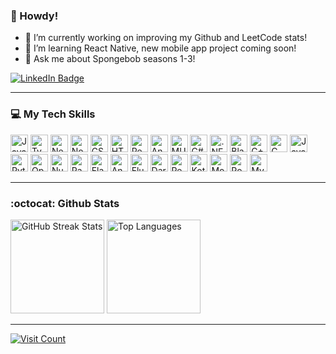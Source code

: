 ### 👋 Howdy!

<!--
**RimaBouhal/RimaBouhal** is a ✨ _special_ ✨ repository because its `README.md` (this file) appears on your GitHub profile.

Here are some ideas to get you started:

- 🔭 I’m currently working on ...
- 🌱 I’m currently learning ...
- 👯 I’m looking to collaborate on ...
- 🤔 I’m looking for help with ...
- 💬 Ask me about ...
- 📫 How to reach me: ...
- 😄 Pronouns: ...
- ⚡ Fun fact: ...
-->

- 🔭 I’m currently working on improving my Github and LeetCode stats!
- 🌱 I’m learning React Native, new mobile app project coming soon!
- 💬 Ask me about Spongebob seasons 1-3!

<a href="https://linkedin.com/in/rimabouhal">
  <img src="https://img.shields.io/badge/LinkedIn-blue?style=for-the-badge&logo=linkedin&logoColor=white" alt="LinkedIn Badge"/>
</a>

-----
### 💻 My Tech Skills

<p>
  <img src="https://img.shields.io/badge/javascript-%23323330.svg?style=for-the-badge&logo=javascript&logoColor=%23F7DF1E" alt="JavaScript" height="28">
  <img src="https://img.shields.io/badge/typescript-%23007ACC.svg?style=for-the-badge&logo=typescript&logoColor=white" alt="TypeScript" height="28">
  <img src="https://img.shields.io/badge/nestjs-%23E0234E.svg?style=for-the-badge&logo=nestjs&logoColor=white" alt="NestJS" height="28">
  <img src="https://img.shields.io/badge/node.js-6DA55F?style=for-the-badge&logo=node.js&logoColor=white" alt="NodeJS" height="28">
  <img src="https://img.shields.io/badge/css3-%231572B6.svg?style=for-the-badge&logo=css3&logoColor=white" alt="CSS3" height="28">
  <img src="https://img.shields.io/badge/html5-%23E34F26.svg?style=for-the-badge&logo=html5&logoColor=white" alt="HTML5" height="28">
  <img src="https://img.shields.io/badge/react-%2320232a.svg?style=for-the-badge&logo=react&logoColor=%2361DAFB" alt="React" height="28">
  <img src="https://img.shields.io/badge/angular-%23DD0031.svg?style=for-the-badge&logo=angular&logoColor=white" alt="Angular" height="28">
  <img src="https://img.shields.io/badge/MUI-%230081CB.svg?style=for-the-badge&logo=mui&logoColor=white" alt="MUI" height="28">
  <img src="https://img.shields.io/badge/c%23-%23239120.svg?style=for-the-badge&logo=c-sharp&logoColor=white" alt="C#" height="28">
  <img src="https://img.shields.io/badge/.NET-5C2D91?style=for-the-badge&logo=.net&logoColor=white" alt=".NET" height="28">
  <img src="https://img.shields.io/badge/blazor-%235C2D91.svg?style=for-the-badge&logo=blazor&logoColor=white" alt="Blazor" height="28">
  <img src="https://img.shields.io/badge/c++-%2300599C.svg?style=for-the-badge&logo=c%2B%2B&logoColor=white" alt="C++" height="28">
  <img src="https://img.shields.io/badge/c-%2300599C.svg?style=for-the-badge&logo=c&logoColor=white" alt="C" height="28">
  <img src="https://img.shields.io/badge/java-%23ED8B00.svg?style=for-the-badge&logo=java&logoColor=white" alt="Java" height="28">
  <img src="https://img.shields.io/badge/python-3670A0?style=for-the-badge&logo=python&logoColor=ffdd54" alt="Python" height="28">
  <img src="https://img.shields.io/badge/opencv-%23white.svg?style=for-the-badge&logo=opencv&logoColor=white" alt="OpenCV" height="28">
  <img src="https://img.shields.io/badge/numpy-%23013243.svg?style=for-the-badge&logo=numpy&logoColor=white" alt="NumPy" height="28">
  <img src="https://img.shields.io/badge/pandas-%23150458.svg?style=for-the-badge&logo=pandas&logoColor=white" alt="Pandas" height="28">
  <img src="https://img.shields.io/badge/flask-%23000.svg?style=for-the-badge&logo=flask&logoColor=white" alt="Flask" height="28">
  <img src="https://img.shields.io/badge/Android-3DDC84?style=for-the-badge&logo=android&logoColor=white" alt="Android" height="28">
  <img src="https://img.shields.io/badge/Flutter-%2302569B.svg?style=for-the-badge&logo=Flutter&logoColor=white" alt="Flutter" height="28">
  <img src="https://img.shields.io/badge/dart-%230175C2.svg?style=for-the-badge&logo=dart&logoColor=white" alt="Dart" height="28">
  <img src="https://img.shields.io/badge/react_native-%2320232a.svg?style=for-the-badge&logo=react&logoColor=%2361DAFB" alt="React Native" height="28">
  <img src="https://img.shields.io/badge/kotlin-%230095D5.svg?style=for-the-badge&logo=kotlin&logoColor=white" alt="Kotlin" height="28">
  <img src="https://img.shields.io/badge/MongoDB-%234ea94b.svg?style=for-the-badge&logo=mongodb&logoColor=white" alt="MongoDB" height="28">
  <img src="https://img.shields.io/badge/postgres-%23316192.svg?style=for-the-badge&logo=postgresql&logoColor=white" alt="Postgres" height="28">
  <img src="https://img.shields.io/badge/mysql-4479A1.svg?style=for-the-badge&logo=mysql&logoColor=white" alt="MySQL" height="28">
</p>

-----
### :octocat: Github Stats

<p>
  <img src="https://github-readme-streak-stats.herokuapp.com/?user=rimabouhal&theme=city_light&hide_border=false" alt="GitHub Streak Stats" height="150"/>
  <img src="https://github-readme-stats.vercel.app/api/top-langs/?username=rimabouhal&theme=city_light&hide_border=false&include_all_commits=true&count_private=false&layout=compact" alt="Top Languages" height="150"/>
</p>

<!--
-----
### 📊 Leetcode Stats
As part of my 2025 New Year's resolution, I am commited to tackling the Leetcode Daily! </br></br>
![](https://leetcard.jacoblin.cool/RimaBouhal?ext=heatmap)
-->

-----
<p>
  <a href="https://visitcount.itsvg.in">
    <img src="https://visitcount.itsvg.in/api?id=rimabouhal&icon=2&color=12" alt="Visit Count"/>
  </a>
</p>

